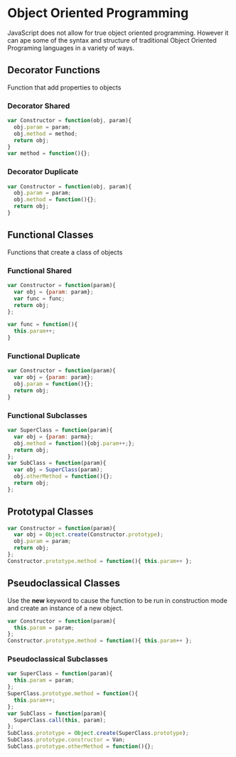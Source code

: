 # Object Oriented Programming
JavaScript does not allow for true object oriented programming. However it can ape some of the syntax and structure of traditional Object Oriented Programing languages in a variety of ways.

## Decorator Functions
Function that add properties to objects

### Decorator Shared
```javascript
var Constructor = function(obj, param){
  obj.param = param;
  obj.method = method;
  return obj;
}
var method = function(){};
```

### Decorator Duplicate
```javascript
var Constructor = function(obj, param){
  obj.param = param;
  obj.method = function(){};
  return obj;
}
```

## Functional Classes
Functions that create a class of objects

### Functional Shared
```javascript
var Constructor = function(param){
  var obj = {param: param};
  var func = func;
  return obj;
};

var func = function(){
  this.param++;
}
```

### Functional Duplicate
```javascript
var Constructor = function(param){
  var obj = {param: param};
  obj.param = function(){};
  return obj;
}
```

### Functional Subclasses
```javascript
var SuperClass = function(param){
  var obj = {param: parma};
  obj.method = function(){obj.param++;};
  return obj;
};
var SubClass = function(param){
  var obj = SuperClass(param);
  obj.otherMethod = function(){};
  return obj;
};
```

## Prototypal Classes

```javascript
var Constructor = function(param){
  var obj = Object.create(Constructor.prototype);
  obj.param = param;
  return obj;
};
Constructor.prototype.method = function(){ this.param++ };
```

## Pseudoclassical Classes

Use the __new__ keyword to cause the function to be run in construction mode and create an instance of a new object.

```javascript
var Constructor = function(param){
  this.param = param;
};
Constructor.prototype.method = function(){ this.param++ };
```

### Pseudoclassical Subclasses
```javascript
var SuperClass = function(param){
  this.param = param;
};
SuperClass.prototype.method = function(){
  this.param++;
};
var SubClass = function(param){
  SuperClass.call(this, param);
};
SubClass.prototype = Object.create(SuperClass.prototype);
SubClass.prototype.constructor = Van;
SubClass.prototype.otherMethod = function(){};
```